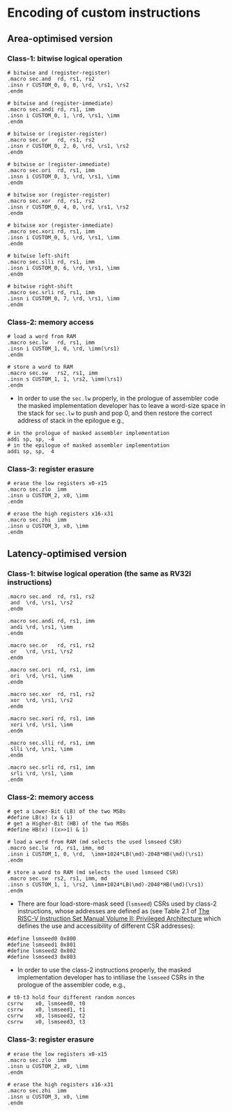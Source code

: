 # Encoding of custom instructions

<!--- ==================================================================== --->

## Area-optimised version

### Class-1: bitwise logical operation

```
# bitwise and (register-register)
.macro sec.and  rd, rs1, rs2 
.insn r CUSTOM_0, 0, 0, \rd, \rs1, \rs2
.endm

# bitwise and (register-immediate)
.macro sec.andi rd, rs1, imm 
.insn i CUSTOM_0, 1, \rd, \rs1, \imm
.endm

# bitwise or (register-register)
.macro sec.or   rd, rs1, rs2 
.insn r CUSTOM_0, 2, 0, \rd, \rs1, \rs2
.endm

# bitwise or (register-immediate)
.macro sec.ori  rd, rs1, imm 
.insn i CUSTOM_0, 3, \rd, \rs1, \imm
.endm

# bitwise xor (register-register)
.macro sec.xor  rd, rs1, rs2 
.insn r CUSTOM_0, 4, 0, \rd, \rs1, \rs2
.endm

# bitwise xor (register-immediate)
.macro sec.xori rd, rs1, imm 
.insn i CUSTOM_0, 5, \rd, \rs1, \imm
.endm

# bitwise left-shift
.macro sec.slli rd, rs1, imm 
.insn i CUSTOM_0, 6, \rd, \rs1, \imm
.endm

# bitwise right-shift
.macro sec.srli rd, rs1, imm 
.insn i CUSTOM_0, 7, \rd, \rs1, \imm
.endm

```

### Class-2: memory access

```
# load a word from RAM
.macro sec.lw   rd, rs1, imm
.insn i CUSTOM_1, 0, \rd, \imm(\rs1)
.endm 

# store a word to RAM
.macro sec.sw   rs2, rs1, imm
.insn s CUSTOM_1, 1, \rs2, \imm(\rs1)
.endm 
```

- In order to use the `sec.lw` properly, 
in the prologue of assembler code
the masked implementation developer has to leave a word-size space in the stack for `sec.lw` to push and pop 0, 
and then restore the correct address of stack in the epilogue 
e.g., 
```
# in the prologue of masked assembler implementation 
addi sp, sp, -4
# in the epilogue of masked assembler implementation 
addi sp, sp,  4 
``` 

### Class-3: register erasure 

```
# erase the low registers x0-x15
.macro sec.zlo  imm
.insn u CUSTOM_2, x0, \imm
.endm

# erase the high registers x16-x31
.macro sec.zhi  imm 
.insn u CUSTOM_3, x0, \imm
.endm
```

<!--- ==================================================================== --->

## Latency-optimised version

### Class-1: bitwise logical operation (the same as RV32I instructions)

```
.macro sec.and  rd, rs1, rs2 
 and  \rd, \rs1, \rs2
.endm

.macro sec.andi rd, rs1, imm 
 andi \rd, \rs1, \imm
.endm

.macro sec.or   rd, rs1, rs2 
 or   \rd, \rs1, \rs2 
.endm

.macro sec.ori  rd, rs1, imm 
 ori  \rd, \rs1, \imm
.endm

.macro sec.xor  rd, rs1, rs2
 xor  \rd, \rs1, \rs2 
.endm

.macro sec.xori rd, rs1, imm 
 xori \rd, \rs1, \imm
.endm

.macro sec.slli rd, rs1, imm 
 slli \rd, \rs1, \imm
.endm

.macro sec.srli rd, rs1, imm 
 srli \rd, \rs1, \imm
.endm
```

### Class-2: memory access

```
# get a Lower-Bit (LB) of the two MSBs
#define LB(x) (x & 1) 
# get a Higher-Bit (HB) of the two MSBs
#define HB(x) ((x>>1) & 1) 

# load a word from RAM (md selects the used lsmseed CSR)
.macro sec.lw  rd, rs1, imm, md 
.insn i CUSTOM_1, 0, \rd,  \imm+1024*LB(\md)-2048*HB(\md)(\rs1)
.endm

# store a word to RAM (md selects the used lsmseed CSR)
.macro sec.sw  rs2, rs1, imm, md
.insn s CUSTOM_1, 1, \rs2, \imm+1024*LB(\md)-2048*HB(\md)(\rs1)
.endm 
```

- There are four load-store-mask seed (`lsmseed`) CSRs used by class-2 instructions, 
whose addresses are defined as (see Table 2.1 of [The RISC-V Instruction Set Manual
Volume II: Privileged Architecture](https://github.com/riscv/riscv-isa-manual/releases/download/Priv-v1.12/riscv-privileged-20211203.pdf) which defines the use and accessibility of different CSR addresses):
```
#define lsmseed0 0x800
#define lsmseed1 0x801
#define lsmseed2 0x802
#define lsmseed3 0x803
```

- In order to use the class-2 instructions properly, 
the masked implementation developer has to intiliase the `lsmseed` CSRs in the prologue of the assembler code, 
e.g., 
```
# t0-t3 hold four different random nonces
csrrw    x0, lsmseed0, t0
csrrw    x0, lsmseed1, t1
csrrw    x0, lsmseed2, t2
csrrw    x0, lsmseed3, t3
``` 

### Class-3: register erasure
```
# erase the low registers x0-x15
.macro sec.zlo  imm
.insn u CUSTOM_2, x0, \imm
.endm

# erase the high registers x16-x31
.macro sec.zhi  imm 
.insn u CUSTOM_3, x0, \imm
.endm
```

<!--- ==================================================================== --->
